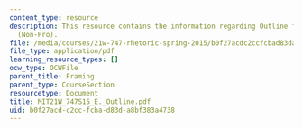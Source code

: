 ```yaml
---
content_type: resource
description: This resource contains the information regarding Outline for Framing
  (Non-Pro).
file: /media/courses/21w-747-rhetoric-spring-2015/b0f27acdc2ccfcbad83da8bf383a4738_MIT21W_747S15_E._Outline.pdf
file_type: application/pdf
learning_resource_types: []
ocw_type: OCWFile
parent_title: Framing
parent_type: CourseSection
resourcetype: Document
title: MIT21W_747S15_E._Outline.pdf
uid: b0f27acd-c2cc-fcba-d83d-a8bf383a4738
---
```

